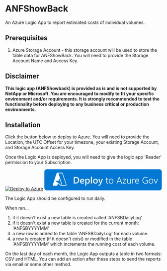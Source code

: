 # ANFShowBack

An Azure Logic App to report estimated costs of individual volumes.

## Prerequisites

1. Azure Storage Account - this storage account will be used to store the table data for ANFShowBack. You will need to provide the Storage Account Name and Access Key.

## **Disclaimer**

**This logic app (ANFShowback) is provided as is and is not supported by NetApp or Microsoft. You are encouraged to modify to fit your specific environment and/or requirements. It is strongly recommended to test the functionality before deploying to any business critical or production environments.**

## Installation

Click the button below to deploy to Azure. You will need to provide the Location, the UTC Offset for your timezone, your existing Storage Account, and Storage Account Access Key.

Once the Logic App is deployed, you will need to give the logic app 'Reader' permission to your Subscription.

[![Deploy to Azure](https://aka.ms/deploytoazurebutton)](https://portal.azure.com/#create/Microsoft.Template/uri/https%3A%2F%2Fraw.githubusercontent.com%2FANFTechTeam%2FANFShowBack%2Fmaster%2Fanfshowback.json)
[![Deploy to Azure Gov](https://raw.githubusercontent.com/Azure/azure-quickstart-templates/master/1-CONTRIBUTION-GUIDE/images/deploytoazuregov.svg)](https://portal.azure.us/#create/Microsoft.Template/uri/https%3A%2F%2Fraw.githubusercontent.com%2FANFTechTeam%2FANFShowBack%2Fmaster%2Fanfshowback_usgov.json)

The Logic App should be configured to run daily.

When ran...

 1. if it doesn't exist a new table is created called 'ANFSBDailyLog'
 2. if it doesn't exist a new table is created for the current month: 'ANFSBYYYYMM'
 3. a new row is added to the table 'ANFSBDailyLog' for each volume.
 4. a row is created (if it doesn't exist) or modified in the table 'ANFSBYYYYMM' which increments the running cost of each volume.

On the last day of each month, the Logic App outputs a table in two formats: CSV and HTML. You can add an action after these steps to send the reports via email or some other method.
